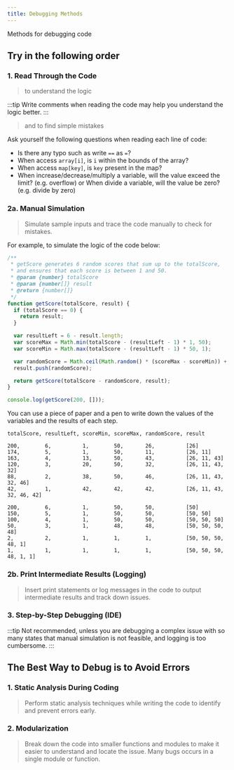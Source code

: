 ```yaml
---
title: Debugging Methods
---
```


Methods for debugging code

<!-- truncate -->

## Try in the following order

### 1. Read Through the Code

> to understand the logic

:::tip
Write comments when reading the code may help you understand the logic better.
:::

> and to find simple mistakes

Ask yourself the following questions when reading each line of code:

- Is there any typo such as write `==` as `=`?
- When access `array[i]`, is `i` within the bounds of the array?
- When access `map[key]`, is `key` present in the map?
- When increase/decrease/multiply a variable, will the value exceed the limit? (e.g. overflow) or When divide a variable, will the value be zero? (e.g. divide by zero)

### 2a. Manual Simulation

> Simulate sample inputs and trace the code manually to check for mistakes.

For example, to simulate the logic of the code below:

```js
/**
 * getScore generates 6 random scores that sum up to the totalScore,
 * and ensures that each score is between 1 and 50.
 * @param {number} totalScore
 * @param {number[]} result
 * @return {number[]}
 */
function getScore(totalScore, result) {
  if (totalScore == 0) {
    return result;
  }

  var resultLeft = 6 - result.length;
  var scoreMax = Math.min(totalScore - (resultLeft - 1) * 1, 50);
  var scoreMin = Math.max(totalScore - (resultLeft - 1) * 50, 1);

  var randomScore = Math.ceil(Math.random() * (scoreMax - scoreMin)) + scoreMin;
  result.push(randomScore);

  return getScore(totalScore - randomScore, result);
}

console.log(getScore(200, []));
```

You can use a piece of paper and a pen to write down the values of the variables and the results of each step.

```csv
totalScore, resultLeft, scoreMin, scoreMax, randomScore, result

200,        6,          1,        50,       26,          [26]
174,        5,          1,        50,       11,          [26, 11]
163,        4,          13,       50,       43,          [26, 11, 43]
120,        3,          20,       50,       32,          [26, 11, 43, 32]
88,         2,          38,       50,       46,          [26, 11, 43, 32, 46]
42,         1,          42,       42,       42,          [26, 11, 43, 32, 46, 42]

200,        6,          1,        50,       50,          [50]
150,        5,          1,        50,       50,          [50, 50]
100,        4,          1,        50,       50,          [50, 50, 50]
50,         3,          1,        48,       48,          [50, 50, 50, 48]
2,          2,          1,        1,        1,           [50, 50, 50, 48, 1]
1,          1,          1,        1,        1,           [50, 50, 50, 48, 1, 1]
```

### 2b. Print Intermediate Results (Logging)

> Insert print statements or log messages in the code to output intermediate results and track down issues.

### 3. Step-by-Step Debugging (IDE)

:::tip
Not recommended, unless you are debugging a complex issue with so many states that manual simulation is not feasible, and logging is too cumbersome.
:::

## The Best Way to Debug is to Avoid Errors

### 1. Static Analysis During Coding

> Perform static analysis techniques while writing the code to identify and prevent errors early.

### 2. Modularization

> Break down the code into smaller functions and modules to make it easier to understand and locate the issue. Many bugs occurs in a single module or function.
